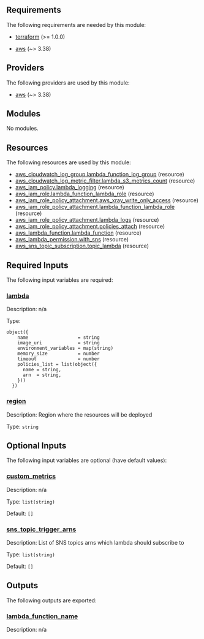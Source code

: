 <!-- BEGIN_TF_DOCS -->
## Requirements

The following requirements are needed by this module:

- <a name="requirement_terraform"></a> [terraform](#requirement\_terraform) (>= 1.0.0)

- <a name="requirement_aws"></a> [aws](#requirement\_aws) (~> 3.38)

## Providers

The following providers are used by this module:

- <a name="provider_aws"></a> [aws](#provider\_aws) (~> 3.38)

## Modules

No modules.

## Resources

The following resources are used by this module:

- [aws_cloudwatch_log_group.lambda_function_log_group](https://registry.terraform.io/providers/hashicorp/aws/latest/docs/resources/cloudwatch_log_group) (resource)
- [aws_cloudwatch_log_metric_filter.lambda_s3_metrics_count](https://registry.terraform.io/providers/hashicorp/aws/latest/docs/resources/cloudwatch_log_metric_filter) (resource)
- [aws_iam_policy.lambda_logging](https://registry.terraform.io/providers/hashicorp/aws/latest/docs/resources/iam_policy) (resource)
- [aws_iam_role.lambda_function_lambda_role](https://registry.terraform.io/providers/hashicorp/aws/latest/docs/resources/iam_role) (resource)
- [aws_iam_role_policy_attachment.aws_xray_write_only_access](https://registry.terraform.io/providers/hashicorp/aws/latest/docs/resources/iam_role_policy_attachment) (resource)
- [aws_iam_role_policy_attachment.lambda_function_lambda_role](https://registry.terraform.io/providers/hashicorp/aws/latest/docs/resources/iam_role_policy_attachment) (resource)
- [aws_iam_role_policy_attachment.lambda_logs](https://registry.terraform.io/providers/hashicorp/aws/latest/docs/resources/iam_role_policy_attachment) (resource)
- [aws_iam_role_policy_attachment.policies_attach](https://registry.terraform.io/providers/hashicorp/aws/latest/docs/resources/iam_role_policy_attachment) (resource)
- [aws_lambda_function.lambda_function](https://registry.terraform.io/providers/hashicorp/aws/latest/docs/resources/lambda_function) (resource)
- [aws_lambda_permission.with_sns](https://registry.terraform.io/providers/hashicorp/aws/latest/docs/resources/lambda_permission) (resource)
- [aws_sns_topic_subscription.topic_lambda](https://registry.terraform.io/providers/hashicorp/aws/latest/docs/resources/sns_topic_subscription) (resource)

## Required Inputs

The following input variables are required:

### <a name="input_lambda"></a> [lambda](#input\_lambda)

Description: n/a

Type:

```hcl
object({
    name                  = string
    image_uri             = string
    environment_variables = map(string)
    memory_size           = number
    timeout               = number
    policies_list = list(object({
      name = string,
      arn  = string,
    }))
  })
```

### <a name="input_region"></a> [region](#input\_region)

Description: Region where the resources will be deployed

Type: `string`

## Optional Inputs

The following input variables are optional (have default values):

### <a name="input_custom_metrics"></a> [custom\_metrics](#input\_custom\_metrics)

Description: n/a

Type: `list(string)`

Default: `[]`

### <a name="input_sns_topic_trigger_arns"></a> [sns\_topic\_trigger\_arns](#input\_sns\_topic\_trigger\_arns)

Description: List of SNS topics arns which lambda should subscribe to

Type: `list(string)`

Default: `[]`

## Outputs

The following outputs are exported:

### <a name="output_lambda_function_name"></a> [lambda\_function\_name](#output\_lambda\_function\_name)

Description: n/a
<!-- END_TF_DOCS -->